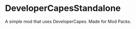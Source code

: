 DeveloperCapesStandalone
========================

A simple mod that uses DeveloperCapes. Made for Mod Packs.
